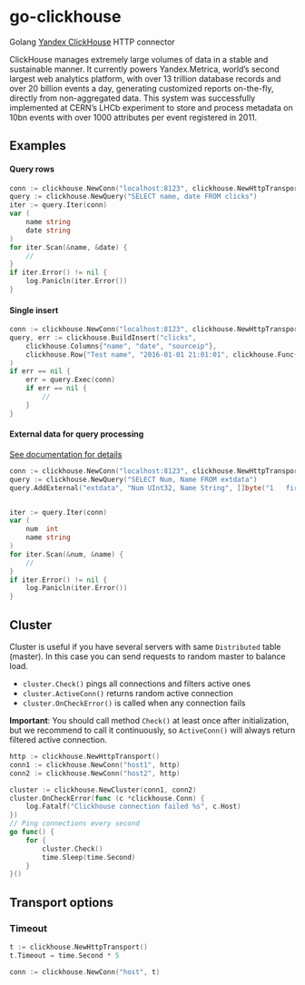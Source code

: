 # go-clickhouse 

Golang [Yandex ClickHouse](https://clickhouse.yandex/) HTTP connector

ClickHouse manages extremely large volumes of data in a stable and sustainable manner.
It currently powers Yandex.Metrica, world’s second largest web analytics platform,
with over 13 trillion database records and over 20 billion events a day, generating
customized reports on-the-fly, directly from non-aggregated data. This system was
successfully implemented at CERN’s LHCb experiment to store and process metadata on
10bn events with over 1000 attributes per event registered in 2011.

## Examples

#### Query rows

```go
conn := clickhouse.NewConn("localhost:8123", clickhouse.NewHttpTransport())
query := clickhouse.NewQuery("SELECT name, date FROM clicks")
iter := query.Iter(conn)
var (
    name string
    date string
)
for iter.Scan(&name, &date) {
    //
}
if iter.Error() != nil {
    log.Panicln(iter.Error())
}
```

#### Single insert
```go
conn := clickhouse.NewConn("localhost:8123", clickhouse.NewHttpTransport())
query, err := clickhouse.BuildInsert("clicks",
    clickhouse.Columns{"name", "date", "sourceip"},
    clickhouse.Row{"Test name", "2016-01-01 21:01:01", clickhouse.Func{"IPv4StringToNum", "192.0.2.192"}},
)
if err == nil {
    err = query.Exec(conn)
    if err == nil {
        //
    }
}
```

#### External data for query processing

[See documentation for details](https://clickhouse.yandex/reference_en.html#External%20data%20for%20query%20processing) 

```go
conn := clickhouse.NewConn("localhost:8123", clickhouse.NewHttpTransport())
query := clickhouse.NewQuery("SELECT Num, Name FROM extdata")
query.AddExternal("extdata", "Num UInt32, Name String", []byte("1	first\n2	second")) // tab separated


iter := query.Iter(conn)
var (
    num  int
    name string
)
for iter.Scan(&num, &name) {
    //
}
if iter.Error() != nil {
    log.Panicln(iter.Error())
}
```

## Cluster

Cluster is useful if you have several servers with same `Distributed` table (master). In this case you can send
requests to random master to balance load.

* `cluster.Check()` pings all connections and filters active ones
* `cluster.ActiveConn()` returns random active connection
* `cluster.OnCheckError()` is called when any connection fails

**Important**: You should call method `Check()` at least once after initialization, but we recommend
to call it continuously, so `ActiveConn()` will always return filtered active connection.

```go
http := clickhouse.NewHttpTransport()
conn1 := clickhouse.NewConn("host1", http)
conn2 := clickhouse.NewConn("host2", http)

cluster := clickhouse.NewCluster(conn1, conn2)
cluster.OnCheckError(func (c *clickhouse.Conn) {
    log.Fatalf("Clickhouse connection failed %s", c.Host)
})
// Ping connections every second
go func() {
    for {
        cluster.Check()
        time.Sleep(time.Second)
    }
}()
```

## Transport options

### Timeout

```go
t := clickhouse.NewHttpTransport()
t.Timeout = time.Second * 5

conn := clickhouse.NewConn("host", t)
```
